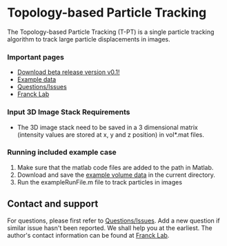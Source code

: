 # Topology-based Particle Tracking

The Topology-based Particle Tracking (T-PT) is a single particle tracking algorithm to track large particle displacements in images. 

### Important pages
* [Download beta release version v0.1!](https://github.com/FranckLab/T-PT/releases)
* [Example data](https://drive.google.com/drive/folders/1dOVhKywxHJU4J4b4bpE2S5YIYsctZmdG?usp=sharing)
* [Questions/Issues](https://github.com/FranckLab/T-PT/issues)
* [Franck Lab](http://franck.engin.brown.edu)
 

### Input 3D Image Stack Requirements
* The 3D image stack need to be saved in a 3 dimensional matrix (intensity values are stored at x, y and z position) in vol*.mat files.  

### Running included example case
1. Make sure that the matlab code files are added to the path in Matlab.
2. Download and save the [example volume data](https://drive.google.com/drive/folders/1dOVhKywxHJU4J4b4bpE2S5YIYsctZmdG?usp=sharing) in the current directory. 
3. Run the exampleRunFile.m file to track particles in images

## Contact and support
For questions, please first refer to [Questions/Issues](https://github.com/FranckLab/T-PT/issues). Add a new question if similar issue hasn't been reported. We shall help you at the earliest. The author's contact information can be found at [Franck Lab](http://franck.engin.brown.edu).
